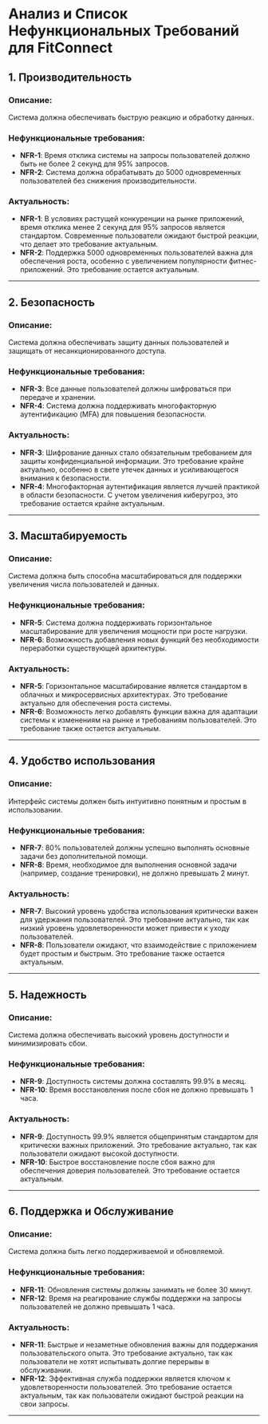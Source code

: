 # Анализ и Список Нефункциональных Требований для FitConnect

## 1. Производительность

### Описание:
Система должна обеспечивать быструю реакцию и обработку данных.

### Нефункциональные требования:
- **NFR-1**: Время отклика системы на запросы пользователей должно быть не более 2 секунд для 95% запросов.
- **NFR-2**: Система должна обрабатывать до 5000 одновременных пользователей без снижения производительности.

### Актуальность:
- **NFR-1**: В условиях растущей конкуренции на рынке приложений, время отклика менее 2 секунд для 95% запросов является стандартом. Современные пользователи ожидают быстрой реакции, что делает это требование актуальным.
- **NFR-2**: Поддержка 5000 одновременных пользователей важна для обеспечения роста, особенно с увеличением популярности фитнес-приложений. Это требование остается актуальным.

---

## 2. Безопасность

### Описание:
Система должна обеспечивать защиту данных пользователей и защищать от несанкционированного доступа.

### Нефункциональные требования:
- **NFR-3**: Все данные пользователей должны шифроваться при передаче и хранении.
- **NFR-4**: Система должна поддерживать многофакторную аутентификацию (MFA) для повышения безопасности.

### Актуальность:
- **NFR-3**: Шифрование данных стало обязательным требованием для защиты конфиденциальной информации. Это требование крайне актуально, особенно в свете утечек данных и усиливающегося внимания к безопасности.
- **NFR-4**: Многофакторная аутентификация является лучшей практикой в области безопасности. С учетом увеличения киберугроз, это требование остается крайне актуальным.

---

## 3. Масштабируемость

### Описание:
Система должна быть способна масштабироваться для поддержки увеличения числа пользователей и данных.

### Нефункциональные требования:
- **NFR-5**: Система должна поддерживать горизонтальное масштабирование для увеличения мощности при росте нагрузки.
- **NFR-6**: Возможность добавления новых функций без необходимости переработки существующей архитектуры.

### Актуальность:
- **NFR-5**: Горизонтальное масштабирование является стандартом в облачных и микросервисных архитектурах. Это требование актуально для обеспечения роста системы.
- **NFR-6**: Возможность легко добавлять функции важна для адаптации системы к изменениям на рынке и требованиям пользователей. Это требование также остается актуальным.

---

## 4. Удобство использования

### Описание:
Интерфейс системы должен быть интуитивно понятным и простым в использовании.

### Нефункциональные требования:
- **NFR-7**: 80% пользователей должны успешно выполнять основные задачи без дополнительной помощи.
- **NFR-8**: Время, необходимое для выполнения основной задачи (например, создание тренировки), не должно превышать 2 минут.

### Актуальность:
- **NFR-7**: Высокий уровень удобства использования критически важен для удержания пользователей. Это требование актуально, так как низкий уровень удовлетворенности может привести к уходу пользователей.
- **NFR-8**: Пользователи ожидают, что взаимодействие с приложением будет простым и быстрым. Это требование также остается актуальным.

---

## 5. Надежность

### Описание:
Система должна обеспечивать высокий уровень доступности и минимизировать сбои.

### Нефункциональные требования:
- **NFR-9**: Доступность системы должна составлять 99.9% в месяц.
- **NFR-10**: Время восстановления после сбоя не должно превышать 1 часа.

### Актуальность:
- **NFR-9**: Доступность 99.9% является общепринятым стандартом для критически важных приложений. Это требование актуально, так как пользователи ожидают высокой доступности.
- **NFR-10**: Быстрое восстановление после сбоя важно для обеспечения доверия пользователей. Это требование остается актуальным.

---

## 6. Поддержка и Обслуживание

### Описание:
Система должна быть легко поддерживаемой и обновляемой.

### Нефункциональные требования:
- **NFR-11**: Обновления системы должны занимать не более 30 минут.
- **NFR-12**: Время на реагирование службы поддержки на запросы пользователей не должно превышать 1 часа.

### Актуальность:
- **NFR-11**: Быстрые и незаметные обновления важны для поддержания пользовательского опыта. Это требование актуально, так как пользователи не хотят испытывать долгие перерывы в обслуживании.
- **NFR-12**: Эффективная служба поддержки является ключом к удовлетворенности пользователей. Это требование остается актуальным, так как пользователи ожидают быстрой реакции на свои запросы.

---

